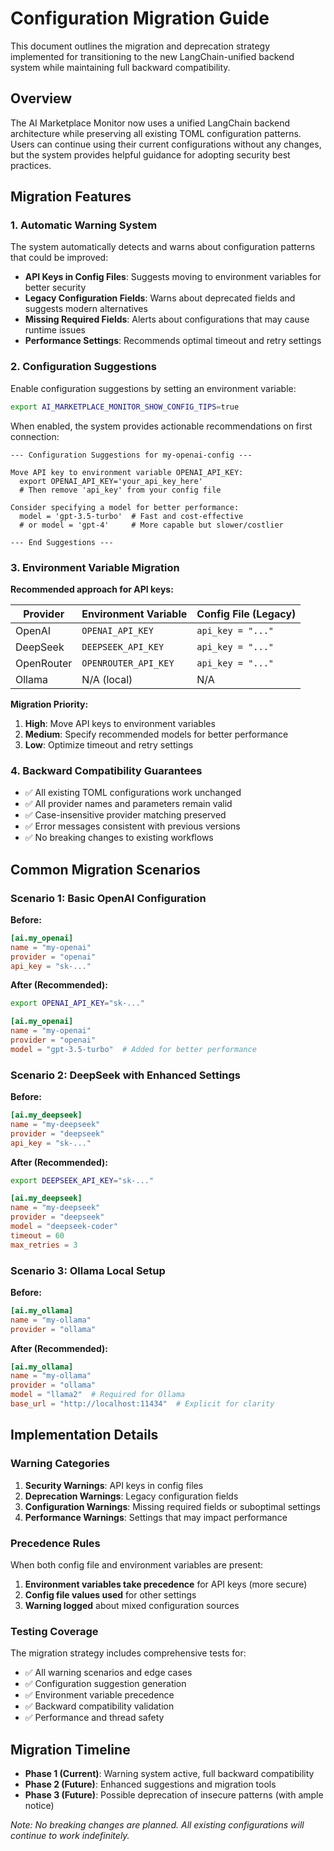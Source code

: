 # Configuration Migration Guide

This document outlines the migration and deprecation strategy implemented for transitioning to the new LangChain-unified backend system while maintaining full backward compatibility.

## Overview

The AI Marketplace Monitor now uses a unified LangChain backend architecture while preserving all existing TOML configuration patterns. Users can continue using their current configurations without any changes, but the system provides helpful guidance for adopting security best practices.

## Migration Features

### 1. Automatic Warning System

The system automatically detects and warns about configuration patterns that could be improved:

- **API Keys in Config Files**: Suggests moving to environment variables for better security
- **Legacy Configuration Fields**: Warns about deprecated fields and suggests modern alternatives
- **Missing Required Fields**: Alerts about configurations that may cause runtime issues
- **Performance Settings**: Recommends optimal timeout and retry settings

### 2. Configuration Suggestions

Enable configuration suggestions by setting an environment variable:

```bash
export AI_MARKETPLACE_MONITOR_SHOW_CONFIG_TIPS=true
```

When enabled, the system provides actionable recommendations on first connection:

```
--- Configuration Suggestions for my-openai-config ---

Move API key to environment variable OPENAI_API_KEY:
  export OPENAI_API_KEY='your_api_key_here'
  # Then remove 'api_key' from your config file

Consider specifying a model for better performance:
  model = 'gpt-3.5-turbo'  # Fast and cost-effective
  # or model = 'gpt-4'     # More capable but slower/costlier

--- End Suggestions ---
```

### 3. Environment Variable Migration

**Recommended approach for API keys:**

| Provider | Environment Variable | Config File (Legacy) |
|----------|---------------------|---------------------|
| OpenAI | `OPENAI_API_KEY` | `api_key = "..."` |
| DeepSeek | `DEEPSEEK_API_KEY` | `api_key = "..."` |
| OpenRouter | `OPENROUTER_API_KEY` | `api_key = "..."` |
| Ollama | N/A (local) | N/A |

**Migration Priority:**
1. **High**: Move API keys to environment variables
2. **Medium**: Specify recommended models for better performance
3. **Low**: Optimize timeout and retry settings

### 4. Backward Compatibility Guarantees

- ✅ All existing TOML configurations work unchanged
- ✅ All provider names and parameters remain valid
- ✅ Case-insensitive provider matching preserved
- ✅ Error messages consistent with previous versions
- ✅ No breaking changes to existing workflows

## Common Migration Scenarios

### Scenario 1: Basic OpenAI Configuration
**Before:**
```toml
[ai.my_openai]
name = "my-openai"
provider = "openai"
api_key = "sk-..."
```

**After (Recommended):**
```bash
export OPENAI_API_KEY="sk-..."
```
```toml
[ai.my_openai]
name = "my-openai"
provider = "openai"
model = "gpt-3.5-turbo"  # Added for better performance
```

### Scenario 2: DeepSeek with Enhanced Settings
**Before:**
```toml
[ai.my_deepseek]
name = "my-deepseek"
provider = "deepseek"
api_key = "sk-..."
```

**After (Recommended):**
```bash
export DEEPSEEK_API_KEY="sk-..."
```
```toml
[ai.my_deepseek]
name = "my-deepseek"
provider = "deepseek"
model = "deepseek-coder"
timeout = 60
max_retries = 3
```

### Scenario 3: Ollama Local Setup
**Before:**
```toml
[ai.my_ollama]
name = "my-ollama"
provider = "ollama"
```

**After (Recommended):**
```toml
[ai.my_ollama]
name = "my-ollama"
provider = "ollama"
model = "llama2"  # Required for Ollama
base_url = "http://localhost:11434"  # Explicit for clarity
```

## Implementation Details

### Warning Categories

1. **Security Warnings**: API keys in config files
2. **Deprecation Warnings**: Legacy configuration fields
3. **Configuration Warnings**: Missing required fields or suboptimal settings
4. **Performance Warnings**: Settings that may impact performance

### Precedence Rules

When both config file and environment variables are present:

1. **Environment variables take precedence** for API keys (more secure)
2. **Config file values used** for other settings
3. **Warning logged** about mixed configuration sources

### Testing Coverage

The migration strategy includes comprehensive tests for:

- ✅ All warning scenarios and edge cases
- ✅ Configuration suggestion generation
- ✅ Environment variable precedence
- ✅ Backward compatibility validation
- ✅ Performance and thread safety

## Migration Timeline

- **Phase 1 (Current)**: Warning system active, full backward compatibility
- **Phase 2 (Future)**: Enhanced suggestions and migration tools
- **Phase 3 (Future)**: Possible deprecation of insecure patterns (with ample notice)

*Note: No breaking changes are planned. All existing configurations will continue to work indefinitely.*
